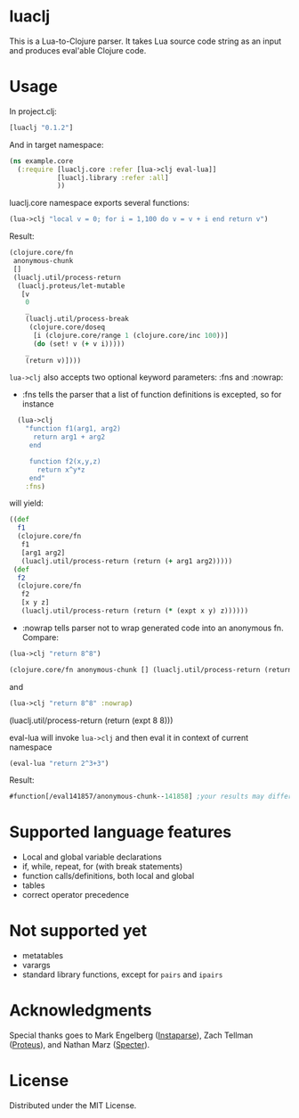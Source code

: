 # luaclj

This is a Lua-to-Clojure parser. It takes Lua source code string as an input and produces eval'able Clojure code.

# Usage
In project.clj:
```clojure
[luaclj "0.1.2"]
```

And in target namespace:
```clojure
(ns example.core
  (:require [luaclj.core :refer [lua->clj eval-lua]]
            [luaclj.library :refer :all]
            ))
```

luaclj.core namespace exports several functions:
```clojure
(lua->clj "local v = 0; for i = 1,100 do v = v + i end return v")
```
Result:
```clojure
(clojure.core/fn
 anonymous-chunk
 []
 (luaclj.util/process-return
  (luaclj.proteus/let-mutable
   [v
    0
    _
    (luaclj.util/process-break
     (clojure.core/doseq
      [i (clojure.core/range 1 (clojure.core/inc 100))]
      (do (set! v (+ v i)))))
    _
    (return v)])))
```

`lua->clj` also accepts two optional keyword parameters: :fns and :nowrap:
  - :fns tells the parser that a list of function definitions is excepted, so for instance
```clojure
  (lua->clj
    "function f1(arg1, arg2)
      return arg1 + arg2
     end

     function f2(x,y,z)
       return x^y*z
     end"
    :fns)
```
will yield:
```clojure
((def
  f1
  (clojure.core/fn
   f1
   [arg1 arg2]
   (luaclj.util/process-return (return (+ arg1 arg2)))))
 (def
  f2
  (clojure.core/fn
   f2
   [x y z]
   (luaclj.util/process-return (return (* (expt x y) z))))))
```
  - :nowrap tells parser not to wrap generated code into an anonymous fn. Compare:
```clojure
(lua->clj "return 8^8")
```
```clojure
(clojure.core/fn anonymous-chunk [] (luaclj.util/process-return (return (expt 8 8))))
```
and
```clojure
(lua->clj "return 8^8" :nowrap)
```
(luaclj.util/process-return (return (expt 8 8)))

eval-lua will invoke `lua->clj` and then eval it in context of current namespace
```clojure
(eval-lua "return 2^3+3")
```
Result:

```clojure
#function[/eval141857/anonymous-chunk--141858] ;your results may differ
```

# Supported language features
  - Local and global variable declarations
  - if, while, repeat, for (with break statements)
  - function calls/definitions, both local and global
  - tables
  - correct operator precedence

# Not supported yet
  - metatables
  - varargs
  - standard library functions, except for `pairs` and `ipairs`

# Acknowledgments
Special thanks goes to Mark Engelberg ([Instaparse](https://github.com/Engelberg/instaparse)), Zach Tellman ([Proteus](https://github.com/ztellman/proteus)), and Nathan Marz ([Specter](https://github.com/nathanmarz/specter/)).

# License

Distributed under the MIT License.
